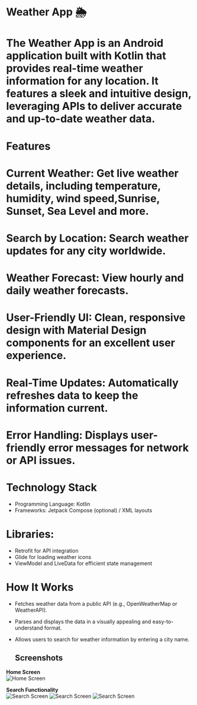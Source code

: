 # Weather App 🌦️
# The Weather App is an Android application built with Kotlin that provides real-time weather information for any location. It features a sleek and intuitive design, leveraging APIs to deliver accurate and up-to-date weather data.

# Features
# Current Weather: Get live weather details, including temperature, humidity, wind speed,Sunrise, Sunset, Sea Level and more.
# Search by Location: Search weather updates for any city worldwide.
# Weather Forecast: View hourly and daily weather forecasts.
# User-Friendly UI: Clean, responsive design with Material Design components for an excellent user experience.
# Real-Time Updates: Automatically refreshes data to keep the information current.
# Error Handling: Displays user-friendly error messages for network or API issues.

# Technology Stack
- Programming Language: Kotlin
- Frameworks: Jetpack Compose (optional) / XML layouts
  
# Libraries:
- Retrofit for API integration
- Glide for loading weather icons
- ViewModel and LiveData for efficient state management
  
# How It Works
- Fetches weather data from a public API (e.g., OpenWeatherMap or WeatherAPI).
- Parses and displays the data in a visually appealing and easy-to-understand format.
- Allows users to search for weather information by entering a city name.

  ## Screenshots  

**Home Screen**  
![Home Screen](https://github.com/user-attachments/assets/9bd356e5-39bd-403d-a773-6caed394c294)



**Search Functionality**  
![Search Screen](https://github.com/user-attachments/assets/041f0ff8-d69b-4f39-a768-eb3cd6e6a3c9)
![Search Screen](https://github.com/user-attachments/assets/da03ec44-9c9f-41c2-b4c4-332ad3e6a17e)
![Search Screen](https://github.com/user-attachments/assets/6053873f-e232-4ca3-976a-a021c5fb66ac)

